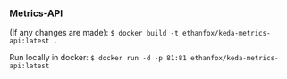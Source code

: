 

### Metrics-API

(If any changes are made): `$ docker build -t ethanfox/keda-metrics-api:latest .`

Run locally in docker: `$ docker run -d -p 81:81 ethanfox/keda-metrics-api:latest`